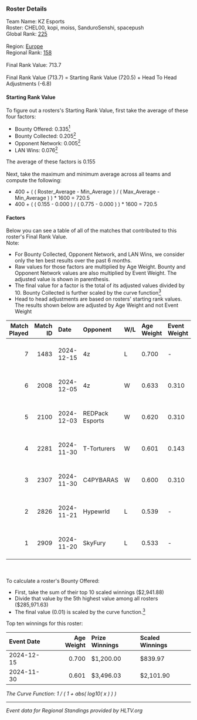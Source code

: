 ### Roster Details<br />
Team Name: KZ Esports<br />
Roster: CHEL00, kopi, moiss, SanduroSenshi, spacepush<br />
Global Rank: [225](../../standings_global_2025_02_28.md)<br />
<br />
Region: [Europe]( ../../standings_europe_2025_02_28.md)<br />
Regional Rank: [158]( ../../standings_europe_2025_02_28.md)<br />
<br />
Final Rank Value:  713.7<br />
<br />
Final Rank Value (713.7) = Starting Rank Value (720.5) + Head To Head Adjustments (-6.8)<br />

#### Starting Rank Value<br />
To figure out a rosters's Starting Rank Value, first take the average of these four factors:<br />
- Bounty Offered: 0.335[<sup>1</sup>](#table2)
- Bounty Collected: 0.205[<sup>2</sup>](#table1)
- Opponent Network: 0.005[<sup>2</sup>](#table1)
- LAN Wins: 0.076[<sup>2</sup>](#table1)

The average of these factors is 0.155<br />
<br />
Next, take the maximum and minimum average across all teams and compute the following:<br />
- 400 + ( ( Roster_Average - Min_Average ) / ( Max_Average - Min_Average ) ) * 1600 = 720.5
- 400 + ( ( 0.155 - 0.000 ) / ( 0.775 - 0.000 ) ) * 1600 = 720.5


#### Factors<br />
Below you can see a table of all of the matches that contributed to this roster's Final Rank Value.<br />
Note:<br />

- For Bounty Collected, Opponent Network, and LAN Wins, we consider only the ten best results over the past 6 months.
- Raw values for those factors are multiplied by Age Weight. Bounty and Opponent Network values are also multiplied by Event Weight. The adjusted value is shown in parenthesis.
- The final value for a factor is the total of its adjusted values divided by 10. Bounty Collected is further scaled by the curve function[<sup>3</sup>](#curveFunction)
- Head to head adjustments are based on rosters' starting rank values. The results shown below are adjusted by Age Weight and not Event Weight
<span id="table1"></span><br />


| Match Played | Match ID | Date       | Opponent        | W/L | Age Weight | Event Weight | Bounty Collected | Opponent Network | LAN Wins  | H2H Adj. | Roster                                        |
| -: | -: | :- | :- | :- | :- | :- | :- | :- | :- | -: | :- |
|            7 |     1483 | 2024-12-15 | 4z              | L   | 0.700      | -            | -                | -                | -         |   -12.34 | CHEL00, kopi, moiss, SanduroSenshi, spacepush |
|            6 |     2008 | 2024-12-05 | 4z              | W   | 0.633      | 0.310        | 0.005 (0.001)    | 0.153 (0.030)    | 0 (0.000) |     8.57 | CHEL00, kopi, moiss, SanduroSenshi, spacepush |
|            5 |     2100 | 2024-12-03 | REDPack Esports | W   | 0.620      | 0.310        | 0.002 (0.000)    | 0.092 (0.018)    | 0 (0.000) |     7.44 | CHEL00, kopi, moiss, SanduroSenshi, spacepush |
|            4 |     2281 | 2024-11-30 | T-Torturers     | W   | 0.601      | 0.143        | 0.001 (0.000)    | 0.000 (0.000)    | 1 (0.601) |     4.90 | CHEL00, chujoi, kopi, moiss, spacepush        |
|            3 |     2307 | 2024-11-30 | C4PYBARAS       | W   | 0.600      | 0.310        | 0.000 (0.000)    | 0.000 (0.000)    | 0 (0.000) |     2.91 | CHEL00, kopi, moiss, SanduroSenshi, spacepush |
|            2 |     2826 | 2024-11-21 | Hypewrld        | L   | 0.539      | -            | -                | -                | -         |    -9.46 | CHEL00, chujoi, kopi, moiss, spacepush        |
|            1 |     2909 | 2024-11-20 | SkyFury         | L   | 0.533      | -            | -                | -                | -         |    -8.80 | CHEL00, chujoi, kopi, moiss, spacepush        |

<br />
<span id="table2"></span><br />
To calculate a roster's Bounty Offered:<br />

- First, take the sum of their top 10 scaled winnings ($2,941.88)
- Divide that value by the 5th highest value among all rosters ($285,971.63)
- The final value (0.01) is scaled by the curve function.[<sup>3</sup>](#curveFunction)

Top ten winnings for this roster:<br />

| Event Date | Age Weight | Prize Winnings | Scaled Winnings |
| :- | -: | :- | :- |
| 2024-12-15 |      0.700 | $1,200.00      | $839.97         |
| 2024-11-30 |      0.601 | $3,496.03      | $2,101.90       |


<span id="curveFunction"></span>_The Curve Function: 1 / ( 1 + abs( log10( x ) ) )_<br />

---
_Event data for Regional Standings provided by HLTV.org_<br />
